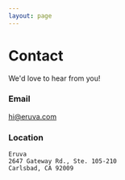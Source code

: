 ```yaml
---
layout: page
---
```


# Contact

We'd love to hear from you!

### Email

<hi@eruva.com>

### Location

    Eruva
    2647 Gateway Rd., Ste. 105-210
    Carlsbad, CA 92009